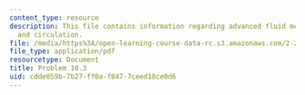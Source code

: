 ```yaml
---
content_type: resource
description: This file contains information regarding advanced fluid mechanics, vorticity
  and circulation.
file: /media/https%3A/open-learning-course-data-rc.s3.amazonaws.com/2-25-advanced-fluid-mechanics-fall-2013/cdde059b7b27ff0af0477ceed10ce0d6_MIT2_25F13_Problem10.03.pdf
file_type: application/pdf
resourcetype: Document
title: Problem 10.3
uid: cdde059b-7b27-ff0a-f047-7ceed10ce0d6
---
```

